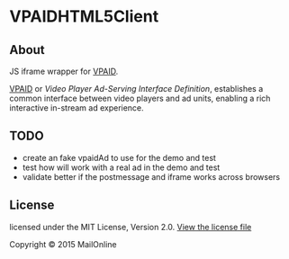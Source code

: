 VPAIDHTML5Client
================

About
-----
JS iframe wrapper for [VPAID](http://www.iab.net/vpaid).

[VPAID](http://www.iab.net/vpaid) or *Video Player Ad-Serving Interface Definition*, establishes a common interface between video players and ad units, enabling a rich interactive in-stream ad experience.

TODO
----
  - create an fake vpaidAd to use for the demo and test
  - test how will work with a real ad in the demo and test
  - validate better if the postmessage and iframe works across browsers

License
-------
licensed under the MIT License, Version 2.0. [View the license file](LICENSE.md)

Copyright &copy; 2015 MailOnline

